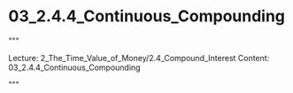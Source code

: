# 03_2.4.4_Continuous_Compounding

"""

Lecture: 2_The_Time_Value_of_Money/2.4_Compound_Interest
Content: 03_2.4.4_Continuous_Compounding

"""

